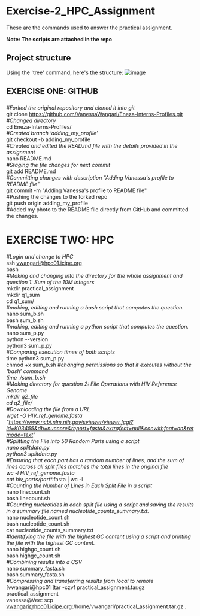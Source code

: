 # Exercise-2_HPC_Assignment
These are the commands used to answer the practical assignment.

**Note: The scripts are attached in the repo**

## Project structure
Using the 'tree' command, here's the structure:
![image](https://github.com/user-attachments/assets/089bbc6c-e9a4-45c9-8177-7f9001815f45)


## EXERCISE ONE: GITHUB
### 
_#Forked the original repository and cloned it into git_  
git clone https://github.com/VanessaWangari/Eneza-Interns-Profiles.git  
_#Changed directory_  
cd Eneza-Interns-Profiles/  
_#Created branch  ‘adding_my_profile’_  
git checkout -b adding_my_profile  
_#Created and edited the READ.md file with the details provided in the assignment_  
nano README.md  
_#Staging the file changes for next commit_  
git add README.md  
_#Committing changes with description "Adding Vanessa's profile to README file"_  
git commit -m "Adding Vanessa's profile to README file"  
#Pushing the changes to the forked repo  
git push origin adding_my_profile  
#Added my photo to the README file directly from GitHub and committed the changes.  

# EXERCISE TWO: HPC
_#Login and change to HPC_  
ssh vwangari@hpc01.icipe.org  
bash  
_#Making and changing into the directory for the whole assignment and question 1: Sum of the 10M integers_  
mkdir practical_assignment  
mkdir q1_sum  
cd q1_sum/  
_#making, editing and running a bash script that computes the question._  
nano sum_b.sh  
bash sum_b.sh  
_#making, editing and running a python script that computes the question._  
nano sum_p.py  
python --version  
python3 sum_p.py  
_#Comparing execution times of both scripts_  
time python3 sum_p.py  
chmod +x sum_b.sh   _#changing permissions so that it executes without the ‘bash’ command  
time ./sum_b.sh  
_#Making directory for question 2: File Operations with HIV Reference Genome_  
mkdir q2_file  
cd q2_file/  
_#Downloading the file from a URL_  
wget -O HIV_ref_genome.fasta "https://www.ncbi.nlm.nih.gov/sviewer/viewer.fcgi?id=K03455&db=nuccore&report=fasta&extrafeat=null&conwithfeat=on&retmode=text"  
_#Splitting the File into 50 Random Parts using a script_  
nano splitdata.py  
python3 splitdata.py  
_#Ensuring that each part has a random number of lines, and the sum of lines across all split files matches the total lines in the original file_  
wc -l HIV_ref_genome.fasta  
cat hiv_parts/part_*.fasta | wc -l  
_#Counting the Number of Lines in Each Split File in a script_  
nano linecount.sh  
bash linecount.sh  
_#Counting nucleotides in each split file using a script and saving the results in a summary file named nucleotide_counts_summary.txt._  
nano nucleotide_count.sh  
bash nucleotide_count.sh  
cat nucleotide_counts_summary.txt  
_#Identifying the file with the highest GC content using a script and printing the file with the highest GC content._  
nano highgc_count.sh  
bash highgc_count.sh  
_#Combining results into a CSV_  
nano summary_fasta.sh  
bash summary_fasta.sh  
_#Compressing and transferring results from local to remote_   
[vwangari@hpc01 ]tar -czvf practical_assignment.tar.gz practical_assignment  
vanessa@Vee: scp vwangari@hpc01.icipe.org:/home/vwangari/practical_assignment.tar.gz .  






